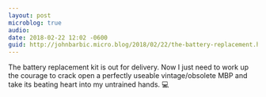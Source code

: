 ```yaml
---
layout: post
microblog: true
audio: 
date: 2018-02-22 12:02 -0600
guid: http://johnbarbic.micro.blog/2018/02/22/the-battery-replacement.html
---
```

The battery replacement kit is out for delivery.  Now I just need to work up the courage to crack open a perfectly useable vintage/obsolete MBP and take its beating heart into my untrained hands.  💻
